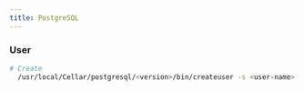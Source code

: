 ```yaml
---
title: PostgreSQL
---
```


### User

```bash
# Create
  /usr/local/Cellar/postgresql/<version>/bin/createuser -s <user-name>
```
